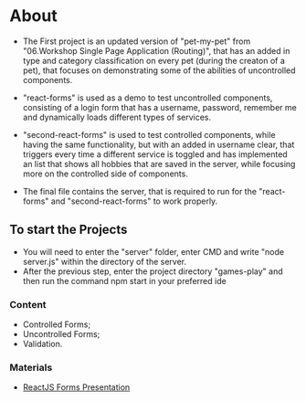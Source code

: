 # About
- The First project is an updated version of "pet-my-pet" from "06.Workshop Single Page Application (Routing)", that has an added in type and category classification on every pet (during the creaton of a pet), that focuses on demonstrating some of the abilities of uncontrolled components.

- "react-forms" is used as a demo to test uncontrolled components, consisting of a login form that has a username, password, remember me and dynamically loads different types of services. 

- "second-react-forms" is used to test controlled components, while having the same functionality, but with an added in username clear, that triggers every time a different service is toggled and has implemented an list that shows all hobbies that are saved in the server, while focusing more on the controlled side of components.

- The final file contains the server, that is required to run for the "react-forms" and "second-react-forms" to work properly.

## To start the Projects
- You will need to enter the "server" folder, enter CMD and write "node server.js" within the directory of the server.
- After the previous step, enter the project directory "games-play" and then run the command npm start in your preferred ide

### Content
- Controlled Forms;
- Uncontrolled Forms;
- Validation.

### Materials
- [ReactJS Forms Presentation](https://github.com/TheStormWeaver/Front-End/files/7607869/05.-React-JS-Forms.pptx)
